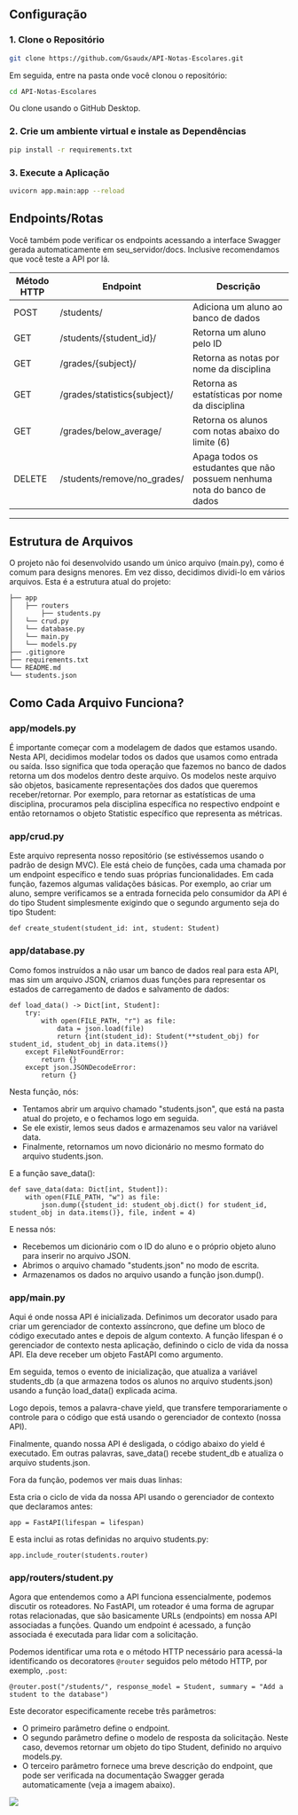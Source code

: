 ## Configuração
### 1. Clone o Repositório
```bash
git clone https://github.com/Gsaudx/API-Notas-Escolares.git
```
Em seguida, entre na pasta onde você clonou o repositório:
```bash
cd API-Notas-Escolares
```

Ou clone usando o GitHub Desktop.

### 2. Crie um ambiente virtual e instale as Dependências
```bash
pip install -r requirements.txt
```

### 3. Execute a Aplicação
```bash
uvicorn app.main:app --reload
```

## Endpoints/Rotas
Você também pode verificar os endpoints acessando a interface Swagger gerada automaticamente em seu_servidor/docs. Inclusive recomendamos que você teste a API por lá.

|  Método HTTP  |            Endpoint           |                 Descrição                  |  
| ------------- | ----------------------------- | ------------------------------------------  |
|     POST      |           /students/          |           Adiciona um aluno ao banco de dados          |
|     GET       |    /students/{student_id}/    |             Retorna um aluno pelo ID            |
|     GET       |      /grades/{subject}/       |        Retorna as notas por nome da disciplina         |
|     GET       |  /grades/statistics{subject}/ |       Retorna as estatísticas por nome da disciplina      |
|     GET       |      /grades/below_average/   | Retorna os alunos com notas abaixo do limite (6) |
|     DELETE       |      /students/remove/no_grades/   | Apaga todos os estudantes que não possuem nenhuma nota do banco de dados |

<hr>

## Estrutura de Arquivos
O projeto não foi desenvolvido usando um único arquivo (main.py), como é comum para designs menores. Em vez disso, decidimos dividi-lo em vários arquivos. Esta é a estrutura atual do projeto:
```
├── app
│   ├── routers
│       ├── students.py
│   └── crud.py
│   └── database.py
│   └── main.py
│   └── models.py
├── .gitignore
├── requirements.txt 
└── README.md
└── students.json
```
## Como Cada Arquivo Funciona?
### app/models.py
É importante começar com a modelagem de dados que estamos usando. Nesta API, decidimos modelar todos os dados que usamos como entrada ou saída. Isso significa que toda operação que fazemos no banco de dados retorna um dos modelos dentro deste arquivo. Os modelos neste arquivo são objetos, basicamente representações dos dados que queremos receber/retornar. Por exemplo, para retornar as estatísticas de uma disciplina, procuramos pela disciplina específica no respectivo endpoint e então retornamos o objeto Statistic específico que representa as métricas.

### app/crud.py
Este arquivo representa nosso repositório (se estivéssemos usando o padrão de design MVC). Ele está cheio de funções, cada uma chamada por um endpoint específico e tendo suas próprias funcionalidades. Em cada função, fazemos algumas validações básicas. Por exemplo, ao criar um aluno, sempre verificamos se a entrada fornecida pelo consumidor da API é do tipo Student simplesmente exigindo que o segundo argumento seja do tipo Student:
```
def create_student(student_id: int, student: Student)
```

### app/database.py
Como fomos instruídos a não usar um banco de dados real para esta API, mas sim um arquivo JSON, criamos duas funções para representar os estados de carregamento de dados e salvamento de dados:
```
def load_data() -> Dict[int, Student]:
    try:
        with open(FILE_PATH, "r") as file:
            data = json.load(file)
            return {int(student_id): Student(**student_obj) for student_id, student_obj in data.items()}
    except FileNotFoundError:
        return {}
    except json.JSONDecodeError:
        return {}
```
Nesta função, nós:
<ul>
    <li> Tentamos abrir um arquivo chamado "students.json", que está na pasta atual do projeto, e o fechamos logo em seguida. </li>
    <li> Se ele existir, lemos seus dados e armazenamos seu valor na variável data. </li>
    <li> Finalmente, retornamos um novo dicionário no mesmo formato do arquivo students.json. </li>
</ul>

E a função save_data():
```
def save_data(data: Dict[int, Student]):
    with open(FILE_PATH, "w") as file:
        json.dump({student_id: student_obj.dict() for student_id, student_obj in data.items()}, file, indent = 4)
```
E nessa nós:
<ul>
  <li> Recebemos um dicionário com o ID do aluno e o próprio objeto aluno para inserir no arquivo JSON. </li>
  <li> Abrimos o arquivo chamado "students.json" no modo de escrita. </li>
  <li> Armazenamos os dados no arquivo usando a função json.dump(). </li>
</ul>

### app/main.py
Aqui é onde nossa API é inicializada. Definimos um decorator usado para criar um gerenciador de contexto assíncrono, que define um bloco de código executado antes e depois de algum contexto. A função lifespan é o gerenciador de contexto nesta aplicação, definindo o ciclo de vida da nossa API. Ela deve receber um objeto FastAPI como argumento.

Em seguida, temos o evento de inicialização, que atualiza a variável students_db (a que armazena todos os alunos no arquivo students.json) usando a função load_data() explicada acima.

Logo depois, temos a palavra-chave yield, que transfere temporariamente o controle para o código que está usando o gerenciador de contexto (nossa API).

Finalmente, quando nossa API é desligada, o código abaixo do yield é executado. Em outras palavras, save_data() recebe student_db e atualiza o arquivo students.json.

Fora da função, podemos ver mais duas linhas:

Esta cria o ciclo de vida da nossa API usando o gerenciador de contexto que declaramos antes:
```
app = FastAPI(lifespan = lifespan)
```

E esta inclui as rotas definidas no arquivo students.py:
```
app.include_router(students.router)
```

### app/routers/student.py
Agora que entendemos como a API funciona essencialmente, podemos discutir os roteadores. No FastAPI, um roteador é uma forma de agrupar rotas relacionadas, que são basicamente URLs (endpoints) em nossa API associadas a funções. Quando um endpoint é acessado, a função associada é executada para lidar com a solicitação.

Podemos identificar uma rota e o método HTTP necessário para acessá-la identificando os decoratores `@router` seguidos pelo método HTTP, por exemplo, `.post`:
```
@router.post("/students/", response_model = Student, summary = "Add a student to the database")
```
Este decorator especificamente recebe três parâmetros:
<ul>
    <li> O primeiro parâmetro define o endpoint. </li>
    <li> O segundo parâmetro define o modelo de resposta da solicitação. Neste caso, devemos retornar um objeto do tipo Student, definido no arquivo models.py. </li>
    <li> O terceiro parâmetro fornece uma breve descrição do endpoint, que pode ser verificada na documentação Swagger gerada automaticamente (veja a imagem abaixo). </li>
</ul>
<img src="https://github.com/Gsaudx/School-Grades-Api/assets/62403672/87b6d824-e52c-4413-966e-9dca0e5259fa">
